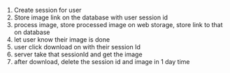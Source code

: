 1. Create session for user
2. Store image link on the database with user session id
3. process image, store processed image on web storage, store link to that on database
4. let user know their image is done
5. user click download on with their session Id
6. server take that sessionId and get the image
7. after download, delete the session id and image in 1 day time
